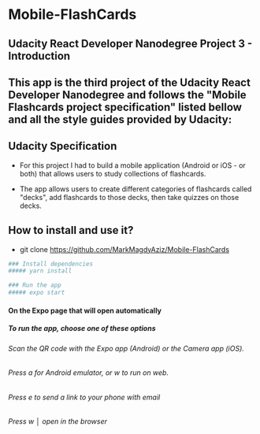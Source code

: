 # Mobile-FlashCards
## Udacity React Developer Nanodegree Project 3 - Introduction

## This app is the third project of the Udacity React Developer Nanodegree and follows the "Mobile Flashcards project specification" listed bellow and all the style guides provided by Udacity:

## Udacity Specification
- For this project I had to build a mobile application (Android or iOS - or both) that allows users to study collections of flashcards. 

- The app allows users to create different categories of flashcards called "decks", add flashcards to those decks, then take quizzes on those decks.

## How to install and use it?

- git clone https://github.com/MarkMagdyAziz/Mobile-FlashCards
```bash
### Install dependencies
##### yarn install

### Run the app
##### expo start
```  
#### On the Expo page that will open automatically
##### To run the app, choose one of these options
 ###### Scan the QR code  with the Expo app (Android) or the Camera app (iOS).       
 ###### Press a for Android emulator, or w to run on web.
 ###### Press e to send a link to your phone with email
 ###### Press w │ open in the browser

